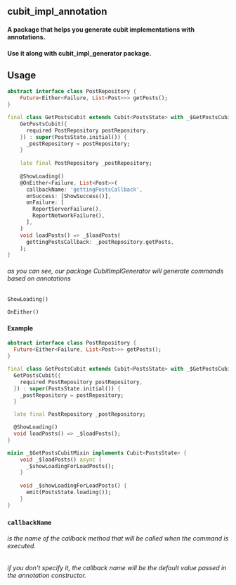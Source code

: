 ## cubit_impl_annotation
#### A package that helps you generate cubit implementations with annotations.
#### Use it along with cubit_impl_generator package.

## Usage
```dart
abstract interface class PostRepository {
    Future<Either<Failure, List<Post>>> getPosts();
}

final class GetPostsCubit extends Cubit<PostsState> with _$GetPostsCubitMixin {
    GetPostsCubit({
      required PostRepository postRepository,
    }) : super(PostsState.initial()) {
      _postRepository = postRepository;
    }
    
    late final PostRepository _postRepository;
    
    @ShowLoading()
    @OnEither<Failure, List<Post>>(
      callbackName: 'gettingPostsCallback',
      onSuccess: [ShowSuccess()],
      onFailure: [
        ReportServerFailure(),
        ReportNetworkFailure(),
      ],
    )
    void loadPosts() => _$loadPosts(
      gettingPostsCallback: _postRepository.getPosts,
    );
}
```

###### as you can see, our package CubitImplGenerator will generate commands based on annotations
```dart
ShowLoading()
```
```dart
OnEither()
```

#### Example

```dart
abstract interface class PostRepository {
  Future<Either<Failure, List<Post>>> getPosts();
}

final class GetPostsCubit extends Cubit<PostsState> with _$GetPostsCubitMixin {
  GetPostsCubit({
    required PostRepository postRepository,
  }) : super(PostsState.initial()) {
    _postRepository = postRepository;
  }

  late final PostRepository _postRepository;

  @ShowLoading()
  void loadPosts() => _$loadPosts();
}

mixin _$GetPostsCubitMixin implements Cubit<PostsState> {
    void _$loadPosts() async {
      _$showLoadingForLoadPosts();
    }
    
    void _$showLoadingForLoadPosts() {
      emit(PostsState.loading());
    }
}
```

### ```callbackName```
###### is the name of the callback method that will be called when the command is executed.
###### if you don't specify it, the callback name will be the default value passed in the annotation constructor.